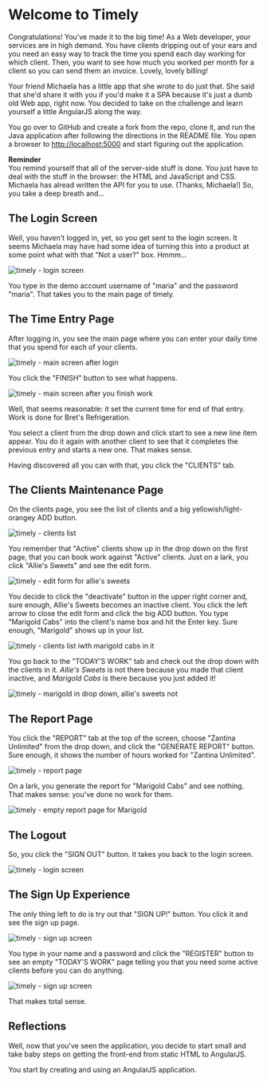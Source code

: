 # Welcome to Timely

Congratulations! You've made it to the big time! As a
Web developer, your services are in high demand. You
have clients dripping out of your ears and you need an
easy way to track the time you spend each day working
for which client. Then, you want to see how much you
worked per month for a client so you can send them an
invoice. Lovely, lovely billing!

Your friend Michaela has a little app that she wrote to
do just that. She said that she'd share it with you if
you'd make it a SPA because it's just a dumb old Web
app, right now. You decided to take on the challenge
and learn yourself a little AngularJS along the way.

You go over to GitHub and create a fork from the repo,
clone it, and run the Java application after following
the directions in the README file. You open a browser
to [http://localhost:5000](http://localhost:5000) and
start figuring out the application.

**Reminder** \
You remind yourself that all of the
server-side stuff is done. You just have to deal with
the stuff in the browser: the HTML and JavaScript and
CSS. Michaela has alread written the API for you to
use. (Thanks, Michaela!) So, you take a deep breath
and...

## The Login Screen

Well, you haven't logged in, yet, so you get sent to
the login screen. It seems Michaela may have had some
idea of turning this into a product at some point what
with that "Not a user?" box. Hmmm...

![timely - login
screen](https://tiy-corp-train.github.io/newline-media/learning-angularjs-with-timely/login-screen.png)

You type in the demo account username of "maria" and
the password "maria". That takes you to the main page
of timely.

## The Time Entry Page

After logging in, you see the main page where you can
enter your daily time that you spend for each of your
clients.

![timely - main screen after
login](https://tiy-corp-train.github.io/newline-media/learning-angularjs-with-timely/timely-work-1.png)

You click the "FINISH" button to see what happens.

![timely - main screen after you finish
work](https://tiy-corp-train.github.io/newline-media/learning-angularjs-with-timely/timely-work-finish.png)

Well, that seems reasonable: it set the current time
for end of that entry. Work is done for Bret's
Refrigeration.

You select a client from the drop down and click start
to see a new line item appear. You do it again with
another client to see that it completes the previous
entry and starts a new one. That makes sense.

Having discovered all you can with that, you click the
"CLIENTS" tab.

## The Clients Maintenance Page

On the clients page, you see the list of clients and a
big yellowish/light-orangey ADD button.

![timely - clients
list](https://tiy-corp-train.github.io/newline-media/learning-angularjs-with-timely/clients-list.png)

You remember that "Active" clients show up in the drop
down on the first page, that you can book work against
"Active" clients. Just on a lark, you click "Allie's
Sweets" and see the edit form.

![timely - edit form for allie's
sweets](https://tiy-corp-train.github.io/newline-media/learning-angularjs-with-timely/client-edit-form.png)

You decide to click the "deactivate" button in the
upper right corner and, sure enough, Allie's Sweets
becomes an inactive client. You click the left arrow to
close the edit form and click the big ADD button. You
type "Marigold Cabs" into the client's name box and hit
the Enter key. Sure enough, "Marigold" shows up in your
list.

![timely - clients list iwth marigold cabs in
it](https://tiy-corp-train.github.io/newline-media/learning-angularjs-with-timely/clients-list-with-marigold.png)

You go back to the "TODAY'S WORK" tab and check out the
drop down with the clients in it. *Allie's Sweets* is
not there because you made that client inactive, and
*Marigold Cabs* is there because you just added it!

![timely - marigold in drop down, allie's sweets
not](https://tiy-corp-train.github.io/newline-media/learning-angularjs-with-timely/marigold-in-drop-down.png)

## The Report Page

You click the "REPORT" tab at the top of the screen,
choose "Zantina Unlimited" from the drop down, and
click the "GENERATE REPORT" button. Sure enough, it
shows the number of hours worked for "Zantina
Unlimited".

![timely - report
page](https://tiy-corp-train.github.io/newline-media/learning-angularjs-with-timely/report.png)

On a lark, you generate the report for "Marigold Cabs"
and see nothing. That makes sense: you've done no work
for them.

![timely - empty report page for
Marigold](https://tiy-corp-train.github.io/newline-media/learning-angularjs-with-timely/empty-report-for-marigold.png)

## The Logout

So, you click the "SIGN OUT" button. It takes you back
to the login screen.

![timely - login
screen](https://tiy-corp-train.github.io/newline-media/learning-angularjs-with-timely/login-screen.png)

## The Sign Up Experience

The only thing left to do is try out that "SIGN UP!"
button. You click it and see the sign up page.

![timely - sign up
screen](https://tiy-corp-train.github.io/newline-media/learning-angularjs-with-timely/sign-up-page.png)

You type in your name and a password and click the
"REGISTER" button to see an empty "TODAY'S WORK" page
telling you that you need some active clients before
you can do anything.

![timely - sign up
screen](https://tiy-corp-train.github.io/newline-media/learning-angularjs-with-timely/empty-clients-list.png)

That makes total sense.

## Reflections

Well, now that you've seen the application, you decide
to start small and take baby steps on getting the
front-end from static HTML to AngularJS.

You start by creating and using an AngularJS
application.
